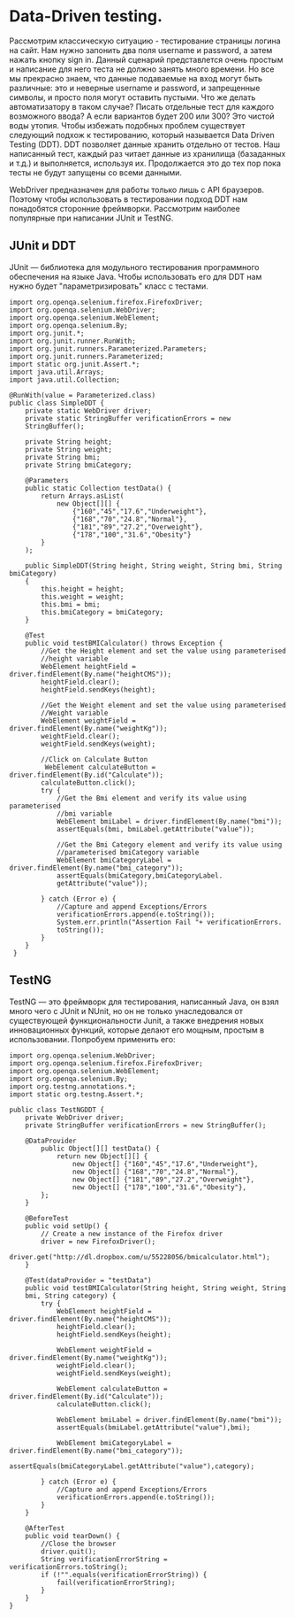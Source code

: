 # Data-Driven testing.

Рассмотрим классическую ситуацию - тестирование страницы логина на сайт. Нам нужно запонить два поля username и password, а затем нажать кнопку sign in. Данный сценарий представлется очень простым и написание для него теста не должно занять много времени. Но все мы прекрасно знаем, что данные подаваемые на вход могут быть различные: это и неверные username и password, и запрещенные символы, и просто поля могут оставить пустыми. Что же делать автоматизатору в таком случае? Писать отдельные тест для каждого возможного ввода? А если вариантов будет 200 или 300? Это чистой воды утопия. Чтобы избежать подобных проблем существует следующий подхож к тестированию, который называется Data Driven Testing (DDT). DDT позволяет данные хранить отдельно от тестов. Наш написанный тест, каждый раз читает данные из хранилища (базаданных и т.д.) и выполняется, используя их. Продолжается это до тех пор пока тесты не будут запущены со всеми данными.

WebDriver предназначен для работы только лишь с API браузеров. Поэтому чтобы использовать в тестировании подход DDT нам понадобятся сторонние фреймворки. Рассмотрим наиболее популярные при написании JUnit и TestNG.

## JUnit и DDT

JUnit — библиотека для модульного тестирования программного обеспечения на языке Java.
Чтобы использовать его для DDT нам нужно будет "параметризировать" класс с тестами.

    import org.openqa.selenium.firefox.FirefoxDriver;
    import org.openqa.selenium.WebDriver;
    import org.openqa.selenium.WebElement;
    import org.openqa.selenium.By;
    import org.junit.*;
    import org.junit.runner.RunWith;
    import org.junit.runners.Parameterized.Parameters;
    import org.junit.runners.Parameterized;
    import static org.junit.Assert.*;
    import java.util.Arrays;
    import java.util.Collection;
    
    @RunWith(value = Parameterized.class)
    public class SimpleDDT {
        private static WebDriver driver;
        private static StringBuffer verificationErrors = new
        StringBuffer();
        
        private String height;
        private String weight;
        private String bmi;
        private String bmiCategory;
        
        @Parameters
        public static Collection testData() {
            return Arrays.asList(
                new Object[][] {
                    {"160","45","17.6","Underweight"},
                    {"168","70","24.8","Normal"},
                    {"181","89","27.2","Overweight"},
                    {"178","100","31.6","Obesity"}
            }
        );
        
        public SimpleDDT(String height, String weight, String bmi, String bmiCategory)
        {
            this.height = height;
            this.weight = weight;
            this.bmi = bmi;
            this.bmiCategory = bmiCategory;
        }
        
        @Test
        public void testBMICalculator() throws Exception {
            //Get the Height element and set the value using parameterised
            //height variable
            WebElement heightField = driver.findElement(By.name("heightCMS"));
            heightField.clear();
            heightField.sendKeys(height);
            
            //Get the Weight element and set the value using parameterised
            //Weight variable
            WebElement weightField = driver.findElement(By.name("weightKg"));
            weightField.clear();
            weightField.sendKeys(weight);
            
            //Click on Calculate Button
             WebElement calculateButton = driver.findElement(By.id("Calculate"));
            calculateButton.click();
            try {
                //Get the Bmi element and verify its value using parameterised
                //bmi variable
                WebElement bmiLabel = driver.findElement(By.name("bmi"));
                assertEquals(bmi, bmiLabel.getAttribute("value"));
                
                //Get the Bmi Category element and verify its value using
                //parameterised bmiCategory variable
                WebElement bmiCategoryLabel = driver.findElement(By.name("bmi_category"));
                assertEquals(bmiCategory,bmiCategoryLabel.
                getAttribute("value"));
                
            } catch (Error e) {
                //Capture and append Exceptions/Errors
                verificationErrors.append(e.toString());
                System.err.println("Assertion Fail "+ verificationErrors.
                toString());
            }
        }
     }

## TestNG


TestNG — это фреймворк для тестирования, написанный Java, он взял много чего с JUnit и NUnit, но он не только унаследовался от существующей функциональности Junit, а также внедрения новых инновационных функций, которые делают его мощным, простым в использовании.
Попробуем применить его:

    import org.openqa.selenium.WebDriver;
    import org.openqa.selenium.firefox.FirefoxDriver;
    import org.openqa.selenium.WebElement;
    import org.openqa.selenium.By;
    import org.testng.annotations.*;
    import static org.testng.Assert.*;
    
    public class TestNGDDT {
        private WebDriver driver;
        private StringBuffer verificationErrors = new StringBuffer();
        
        @DataProvider
            public Object[][] testData() {
                return new Object[][] {
                    new Object[] {"160","45","17.6","Underweight"},
                    new Object[] {"168","70","24.8","Normal"},
                    new Object[] {"181","89","27.2","Overweight"},
                    new Object[] {"178","100","31.6","Obesity"},
            };
        }
        
        @BeforeTest
        public void setUp() {
            // Create a new instance of the Firefox driver
            driver = new FirefoxDriver();
            driver.get("http://dl.dropbox.com/u/55228056/bmicalculator.html");
        }
        
        @Test(dataProvider = "testData")
        public void testBMICalculator(String height, String weight, String
        bmi, String category) {
            try {
                WebElement heightField = driver.findElement(By.name("heightCMS"));
                heightField.clear();
                heightField.sendKeys(height);
                
                WebElement weightField = driver.findElement(By.name("weightKg"));
                weightField.clear();
                weightField.sendKeys(weight);
                
                WebElement calculateButton = driver.findElement(By.id("Calculate"));
                calculateButton.click();
                
                WebElement bmiLabel = driver.findElement(By.name("bmi"));
                assertEquals(bmiLabel.getAttribute("value"),bmi);
                
                WebElement bmiCategoryLabel = driver.findElement(By.name("bmi_category"));
                assertEquals(bmiCategoryLabel.getAttribute("value"),category);
                
            } catch (Error e) {
                //Capture and append Exceptions/Errors
                verificationErrors.append(e.toString());
            }
        }
        
        @AfterTest
        public void tearDown() {
            //Close the browser
            driver.quit();
            String verificationErrorString = verificationErrors.toString();
            if (!"".equals(verificationErrorString)) {
                fail(verificationErrorString);
            }
        }
    }

